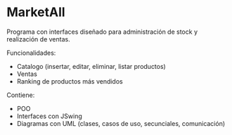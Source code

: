 # MarketAll
Programa con interfaces diseñado para administración de stock y realización de ventas. 

Funcionalidades:

* Catalogo (insertar, editar, eliminar, listar productos)
* Ventas
* Ranking de productos más vendidos

Contiene:

* POO
* Interfaces con JSwing
* Diagramas con UML (clases, casos de uso, secunciales, comunicación)
